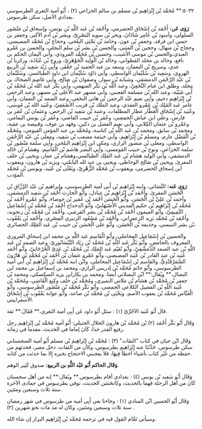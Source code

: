 ٥٠٣٢:** مُحَمَّد بْن إِبْرَاهِيم بْن مسلم بن سالم الخزاعي (٢) ، أَبُو أمية الثغري الطرسوسي بغدادي الأصل، سكن طرسوس.

**رَوَى عَن:** أَحْمَد بْن إِسْحَاق الحضرمي، وأَحْمَد بْن عَبد اللَّهِ بْنِ يونس، وإسحاق بْن مَنْصُور السلولي، وأسود بْن عَامِر شَاذَانَ، وبحر بْن سويد البَصْرِيّ، وبشر بْن آدم الأكبر، وجعفر بن حسن ابن فرقد، وجعفر بْن عون، وحامد بْن يَحْيَى البلخي، وحجاج بْن مُحَمَّد المصيصي، وحجاج بْن منهال، وحجين بْن المثنى، والحسن بْن بشر بْن سلم البجلي، والحسن بن عَمْرو العبدي،والحسن بْن موسى الأشيب، وحسين بْن مُحَمَّد المروذي، وأبي اليمان الحكم بن نافع، وخالد بن مخلد القطواني، وخالد بْن الْوَلِيد الْجَوْهَرِيّ، وروح بْن عُبَادَة، وزكريا بْن عدي، وسريج بْن النعمان، وسعد بن عبد الحميد بْن جَعْفَر، وأَبِي زَيْد سَعِيد بْن الربيع الهروي، وسَعِيد بْن سُلَيْمان الواسطي، وأبي دَاوُد سُلَيْمان ابن داود الطيالسي، وسُلَيْمان بْن عَبْد الرَّحْمَنِ الدمشقي، وشبابة بْن سوار، وصفوان بْن صَالِح، وأَبِي عَاصِم الضحاك بن مخلد، وطلق ابن غنام النَّخَعِيّ، وعبد اللَّه بْن بَكْر السهمي، وأَبِي بَكْر عَبد الله بْن مُحَمَّد بْن أَبي شَيْبَة، وعبد الله بْن مسلمة القعنبي، وأبي مسهر عبد الآعلى بْن مسهر، وعبد الرحمن بْن إِبْرَاهِيم دحيم، وأَبِي نعيم عَبْد الرحمن بْن هاني النخعي، وعبد الصمد بْن النعمان، وأبي عامر عَبد المَلِك بْن عَمْرو العقدي، وعبد الملك بْن قريب الأَصْمَعِيّ، وعُبَيد الله بْن مُوسَى، وعُبَيد بْن إِسْحَاق الْعَطَّار عطار المطلقات، وعتبة بْن سَعِيد بْن الرخص، وعثمان بْن عُمَر بن فارس، وعلي ابن عياش الحمصي، وعُمَر بْن حبيب القاضي، وعُمَر بْن يونس اليمامي، وعَمْرو بْن عثمان الكِلابي، وأبي نعيم الفضل بن دكين، وفهد بن عوف، وقبيصة بن عقبة، ومحمد بْن سابق، ومحمد بْن عَبد اللَّهِ بْن كناسة، ومُحَمَّد بن عبد المؤمن الفيومي، ومُحَمَّد بْن الْفَضْل عارم، ومسلم بْن إِبْرَاهِيم، وأبي خيثمة مصعب بْن سَعِيد، ومعلى بْن عَبْد الرَّحْمَنِ الواسطي، ومعلى بْن منصور الرازي، ومكي ابن إِبْرَاهِيم البلخي، وأَبِي سلمة مَنْصُور بْن سلمة الخزاعي، ونوح بْن حبيب القومسي، وأَبِي النضر هاشم بْن الْقَاسِم، وهشام بْن خَالِد الدمشقي، وأبي الوليد هشام بْن عَبد المَلِك الطيالسي،وهشام بْن عمار، ويحيى بْن خلف المقرئ، ويحيى بْن صَالِح الوحاظي، ويحيى بن عبد لله البابلتي، ويزيد بْن هارون، ويعقوب ابن إسحاق الحضرمي، ويعقوب بْن مُحَمَّد الزُّهْرِيّ، ويَعْلَى بْن عُبَيد، ويونس بْن مُحَمَّد المؤدب.

**رَوَى عَنه:** النَّسَائي، وابنه إِبْرَاهِيم بْن أَبي أمية الطرسوسي، وإبراهيم بْن عَبْد الرَّزَّاقِ بْن الْحَسَن المقرئ، وأَحْمَد بْن إِبْرَاهِيم بْن عبادل، وأَبُو الحارث أَحْمَد بْن سَعِيد الدمشقي، وأحمد بْن عَلِيِّ بْن الْحَسَن، وأَبُو الْحَسَن أَحْمَد بْن عُمَير بْن جوصاء، وأَبُو عَمْرو أَحْمَد بْن مُحَمَّد بْن إِبْرَاهِيم بْن حكيم المديني الأَصْبَهَانِيّ، وأَبُو الدحداح أَحْمَد بْن مُحَمَّد بْن إِسْمَاعِيل التَّمِيمِيّ، وأَبُو الميمون أَحْمَد بْن مُحَمَّد بْن بشر القرشي، وأَحْمَد بْن مُحَمَّد بْن زنجويه، وأَحْمَد بْن مُحَمَّد يَزِيد الزعفراني، وأَحْمَد بْن مَسْعُود الزنبري المِصْرِي، وأَحْمَد بْن يَعْقُوب بْن بشر التنيسي، وحذيفة بْن الْحَسَن، وأَبُو علي الْحَسَن بْن حبيب بْن عَبد المَلِك الحصائري،

والحسين بْن إِسْمَاعِيل المحاملي، وأَبُو الْقَاسِم عَبد اللَّهِ بن محمد ابن إسحاق المروزي المعروف بالحامض، وأَبُو بَكْر عَبد اللَّهِ بْن مُحَمَّد بْن زِيَاد النَّيْسَابُورِيّ، وعبد الصمد بْن عَبد اللَّهِ بْن عبد الصمد الدِّمَشْقِيّ، وأَبُو نُعَيْم عَبد المَلِك بْن مُحَمَّد بْن عَدِيّ الْجُرْجَانِيّ، وأَبُو أَحْمَد عُبَيد بْن عبد القادر بْن عُبَيد المصيصي، وأَبُو عَمْرو عثمان بْن أَحْمَد بْنِ مُحَمَّدِ بْنِ هَارُونَ السَّمَرْقَنْدِيُّ، والقاسم بْن إِسْمَاعِيل المحاملي، وابْن ابنه مُحَمَّد بْن إِبْرَاهِيم بْن أَبي أمية الطرسوسي، وأَبُو حاتم مُحَمَّد بْن إدريس الرازي، ومحمد بن إسماعيل بن محمد ابن البصال،** ويُقال:** ابْن البصلاني أيضا، ومحمد بن بكارابن يزيد السكسكي، ومحمد بْن جعفر بْن مُحَمَّد بْن هشام بْن ملاس النميري، ومُحَمَّد بْن خلف وكِيع الْقَاضِي، ومُحَمَّد بْن عُبَيد اللَّهِ بْن الفضيل الكلاعي الحمصي، وأَبُو بَكْر مُحَمَّد بْن مَنْصُور الطرسوسي، وأَبُو الْعَبَّاس مُحَمَّد بْن يعقوب الأصم، ويَحْيَى بْن مُحَمَّد بْن صاعد، وأَبُو عوانة يَعْقُوب بْن إِسْحَاقَ الأسفراييني.

قال أَبُو عُبَيد الآجُرِّيّ (١) : سئل أَبُو داود عَن أَبِي أمية الثغري،** فَقَالَ:** ثقة.

وَقَال أَبُو بَكْر أَحْمَد (٢) بْن مُحَمَّد بْن هارون الخلال الحنبلي: أَبُو أمية مُحَمَّد بْن إِبْرَاهِيم رجل رفيع القدر جدا، كَانَ إماما في الحديث، مقدما في زمانه.

وَقَال ابْن حبان في كتاب "الثقات" (٣) : مُحَمَّد بْن إِبْرَاهِيمَ بْن مسلم أَبُو أمية السجستاني سكن طرسوس، حَدَّثَنَا عنه إِبْرَاهِيم بطرسوس، وكان من الثقات، دخل مصر، فحدثهم من حفظه من غَيْر كتاب بأشياء أخطأ فِيهَا، فلا يعجبني الاحتجاج بخبره إِلا بما حدثت من كتابه.

**وَقَال الحاكم أَبُو عَبْد اللَّهِ بن الربيع:** صدوق كَثِير الوهم.

وَقَال أَبُو سَعِيد بْن يونس (٤) : بغدادي أقام بطرسوس.** ويُقال:** إنه من أهل سجستان كَانَ من أهل الرحلة فهما بالحديث، وكانحَسَن الحديث، توفي بطرسوس في جمادى الآخرة سنة ثلاث وسبعين ومئتين.

وَقَال أَبُو الحسين ابْن المنادي (١) : وجاءنا نعي أَبِي أمية من طرسوس في شهر رمضان سنة ثلاث وسبعين ومئتين، وكان له مذ مات نحو شهرين (٢) .

وسيأتي تَمَّام القول فيه في ترجمة مُحَمَّد بْن إِبْرَاهِيم البزاز إن شاء الله.
